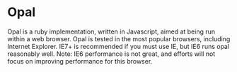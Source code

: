 Opal
====
Opal is a ruby implementation, written in Javascript, aimed at being run within
a web browser. Opal is tested in the most popular browsers, including Internet
Explorer. IE7+ is recommended if you must use IE, but IE6 runs opal reasonably
well. Note: IE6 performance is not great, and efforts will not focus on 
improving performance for this browser. 